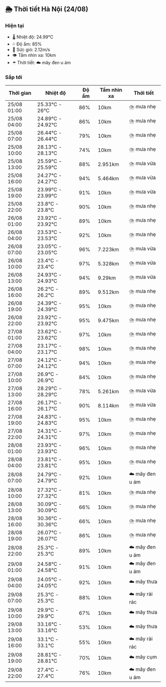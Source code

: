 ## 🌦️ Thời tiết Hà Nội (24/08)

### Hiện tại

- 🌡️ Nhiệt độ: 24.99℃
- 💦 Độ ẩm: 85%
- 💨 Sức gió: 2.12m/s
- 👁️ Tầm nhìn xa: 10km
- ☂️ Thời tiết: ☁️ mây đen u ám

### Sắp tới

| Thời gian | Nhiệt độ | Độ ẩm | Tầm nhìn xa | Thời tiết |
| --- | --- | --- | --- | --- |
| 25/08 01:00 | 25.33℃ - 26℃ | 86% | 10km | ⛈️ mưa nhẹ |
| 25/08 04:00 | 24.89℃ - 24.92℃ | 86% | 10km | ⛈️ mưa nhẹ |
| 25/08 07:00 | 26.44℃ - 26.44℃ | 79% | 10km | ⛈️ mưa nhẹ |
| 25/08 10:00 | 28.13℃ - 28.13℃ | 74% | 10km | ⛈️ mưa nhẹ |
| 25/08 13:00 | 25.59℃ - 25.59℃ | 88% | 2.951km | ⛈️ mưa vừa |
| 25/08 16:00 | 24.27℃ - 24.27℃ | 94% | 5.464km | ⛈️ mưa vừa |
| 25/08 19:00 | 23.99℃ - 23.99℃ | 91% | 10km | ⛈️ mưa vừa |
| 25/08 22:00 | 23.8℃ - 23.8℃ | 90% | 10km | ⛈️ mưa nhẹ |
| 26/08 01:00 | 23.92℃ - 23.92℃ | 89% | 10km | ⛈️ mưa nhẹ |
| 26/08 04:00 | 23.53℃ - 23.53℃ | 92% | 10km | ⛈️ mưa nhẹ |
| 26/08 07:00 | 23.05℃ - 23.05℃ | 96% | 7.223km | ⛈️ mưa vừa |
| 26/08 10:00 | 23.4℃ - 23.4℃ | 97% | 5.328km | ⛈️ mưa vừa |
| 26/08 13:00 | 24.93℃ - 24.93℃ | 94% | 9.29km | ⛈️ mưa vừa |
| 26/08 16:00 | 26.2℃ - 26.2℃ | 89% | 9.512km | ⛈️ mưa nhẹ |
| 26/08 19:00 | 24.39℃ - 24.39℃ | 95% | 10km | ⛈️ mưa nhẹ |
| 26/08 22:00 | 23.92℃ - 23.92℃ | 95% | 9.475km | ⛈️ mưa nhẹ |
| 27/08 01:00 | 23.62℃ - 23.62℃ | 97% | 10km | ⛈️ mưa nhẹ |
| 27/08 04:00 | 23.17℃ - 23.17℃ | 98% | 10km | ⛈️ mưa nhẹ |
| 27/08 07:00 | 24.12℃ - 24.12℃ | 94% | 10km | ⛈️ mưa nhẹ |
| 27/08 10:00 | 26.9℃ - 26.9℃ | 84% | 10km | ⛈️ mưa nhẹ |
| 27/08 13:00 | 28.29℃ - 28.29℃ | 78% | 5.261km | ⛈️ mưa vừa |
| 27/08 16:00 | 26.17℃ - 26.17℃ | 90% | 8.114km | ⛈️ mưa vừa |
| 27/08 19:00 | 24.83℃ - 24.83℃ | 95% | 10km | ⛈️ mưa nhẹ |
| 27/08 22:00 | 24.31℃ - 24.31℃ | 97% | 10km | ⛈️ mưa nhẹ |
| 28/08 01:00 | 23.93℃ - 23.93℃ | 96% | 10km | ⛈️ mưa nhẹ |
| 28/08 04:00 | 23.81℃ - 23.81℃ | 95% | 10km | ⛈️ mưa nhẹ |
| 28/08 07:00 | 24.79℃ - 24.79℃ | 92% | 10km | ☁️ mây đen u ám |
| 28/08 10:00 | 27.32℃ - 27.32℃ | 81% | 10km | ⛈️ mưa nhẹ |
| 28/08 13:00 | 30.09℃ - 30.09℃ | 66% | 10km | ⛈️ mưa nhẹ |
| 28/08 16:00 | 30.36℃ - 30.36℃ | 66% | 10km | ⛈️ mưa nhẹ |
| 28/08 19:00 | 26.07℃ - 26.07℃ | 86% | 10km | ⛈️ mưa nhẹ |
| 28/08 22:00 | 25.3℃ - 25.3℃ | 89% | 10km | ☁️ mây đen u ám |
| 29/08 01:00 | 24.58℃ - 24.58℃ | 91% | 10km | ☁️ mây đen u ám |
| 29/08 04:00 | 24.05℃ - 24.05℃ | 92% | 10km | ☁️ mây thưa |
| 29/08 07:00 | 25.3℃ - 25.3℃ | 88% | 10km | ☁️ mây rải rác |
| 29/08 10:00 | 29.9℃ - 29.9℃ | 67% | 10km | ☁️ mây thưa |
| 29/08 13:00 | 33.16℃ - 33.16℃ | 53% | 10km | ☁️ mây thưa |
| 29/08 16:00 | 33.1℃ - 33.1℃ | 55% | 10km | ☁️ mây rải rác |
| 29/08 19:00 | 28.81℃ - 28.81℃ | 70% | 10km | ☁️ mây cụm |
| 29/08 22:00 | 27.4℃ - 27.4℃ | 76% | 10km | ☁️ mây đen u ám |
